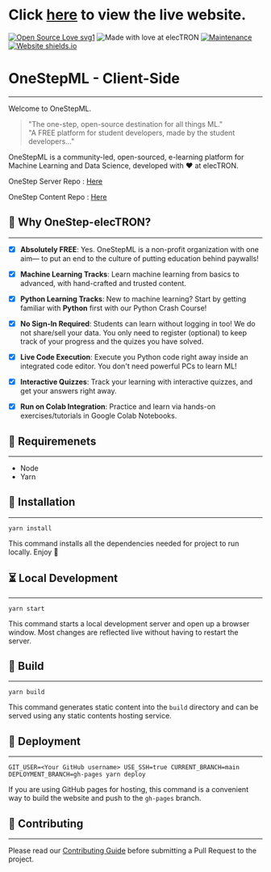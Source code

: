 # Click [here](https://onestep-electron.github.io/) to view the live website.
[![Open Source Love svg1](https://badges.frapsoft.com/os/v1/open-source.svg?v=103)](https://github.com/ellerbrock/open-source-badges/)    ![Made with love at elecTRON](https://img.shields.io/badge/Made%20with%20%E2%99%A5%20at-elecTRON-red)   [![Maintenance](https://img.shields.io/badge/MAINTAINED%3F-YES-green.svg)](https://GitHub.com/Naereen/StrapDown.js/graphs/commit-activity)    [![Website shields.io](https://img.shields.io/website-up-down-green-red/http/shields.io.svg)](http://shields.io/) 

# OneStepML - Client-Side
---

Welcome to OneStepML. 
> "The one-step, open-source destination for all things ML."</br>
> "A FREE platform for student developers, made by the student developers..."

OneStepML is a community-led, open-sourced, e-learning platform for Machine Learning and Data Science, developed with :heart: at elecTRON. 

OneStep Server Repo : [Here](https://github.com/OneStep-elecTRON/onestep-electron-server)

OneStep Content Repo : [Here](https://github.com/OneStep-elecTRON/onestep-electron-content)

## 🧐 Why OneStep-elecTRON?
---

- [x] **Absolutely FREE**: Yes. OneStepML is a non-profit organization with one aim— to put an end to the culture of putting education behind paywalls! 
- [x] **Machine Learning Tracks**: Learn machine learning from basics to advanced, with hand-crafted and trusted content.
- [x] **Python Learning Tracks**: New to machine learning? Start by getting familiar with __Python__ first with our Python Crash Course!

- [x] **No Sign-In Required**: Students can learn without logging in too! We do not share/sell your data. You only need to register (optional) to keep track of your progress and the quizes you have solved. 
- [x] **Live Code Execution**: Execute you Python code right away inside an integrated code editor. You don't need powerful PCs to learn ML!
- [x] **Interactive Quizzes**: Track your learning with interactive quizzes, and get your answers right away.
- [x] **Run on Colab Integration**: Practice and learn via hands-on exercises/tutorials in Google Colab Notebooks.

## 🎉 Requiremenets
---

- Node
- Yarn

## 🧠 Installation
---

```console
yarn install
```
This command installs all the dependencies needed for project to run locally. Enjoy 🎉

## ⏳ Local Development
---

```console
yarn start
```

This command starts a local development server and open up a browser window. Most changes are reflected live without having to restart the server.

## 👾 Build
---

```console
yarn build
```

This command generates static content into the `build` directory and can be served using any static contents hosting service.

## 🤖 Deployment
---

```console
GIT_USER=<Your GitHub username> USE_SSH=true CURRENT_BRANCH=main DEPLOYMENT_BRANCH=gh-pages yarn deploy
```

If you are using GitHub pages for hosting, this command is a convenient way to build the website and push to the `gh-pages` branch.

## 🙈 Contributing
---

Please read our [Contributing Guide](./CONTRIBUTING.md) before submitting a Pull Request to the project.
